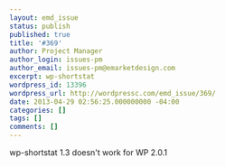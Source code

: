 ```yaml
---
layout: emd_issue
status: publish
published: true
title: '#369'
author: Project Manager
author_login: issues-pm
author_email: issues-pm@emarketdesign.com
excerpt: wp-shortstat
wordpress_id: 13396
wordpress_url: http://wordpressc.com/emd_issue/369/
date: 2013-04-29 02:56:25.000000000 -04:00
categories: []
tags: []
comments: []
---
```

wp-shortstat 1.3 doesn't work for WP 2.0.1
